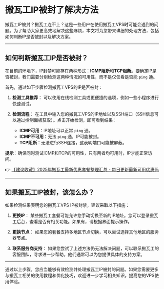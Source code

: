 # 搬瓦工IP被封了解决方法

搬瓦工IP被封？搬瓦工连不上？这是一些用户在使用搬瓦工VPS时可能会遇到的问题。为了帮助大家更高效地解决这些麻烦，本文将为您带来详细的处理方法，包括如何判断IP是否被封以及解决方案。

---

## 如何判断搬瓦工IP是否被封？

在目前的环境下，IP封禁可能存在两种形式：**ICMP阻断**和**TCP阻断**。要确定IP是否被封，我们需要分别检测这两种情况的可用性，而不是仅仅看是否能 `ping` 通。

首先，通过如下步骤检测搬瓦工VPS的IP是否被封：

1. **检测工具推荐**：
   可以使用在线检测工具或更便捷的选项，例如一些小程序进行快速测试。
   
2. **检测流程**：
   在工具中输入您的搬瓦工VPS的IP地址以及SSH端口（SSH信息可以通过控制面板获取）。点击开始检测，即可看到结果：
   
   - **ICMP可用**：IP地址可以正常 `ping` 通。
   - **ICMP不可用**：无法 `ping` 通，IP可能被封。
   - **TCP阻断**：无法进行SSH连接，这表明端口可能被屏蔽。

**提示**：确保同时测试ICMP和TCP的可用性，只有两者均可用时，IP才能正常访问。

👉 [【建议收藏】2025年搬瓦工最新优惠套餐整理汇总 - 每日更新最新可用优惠码](https://bit.ly/banwagon)

---

## 如果搬瓦工IP被封，该怎么办？

如果检测结果表明您的搬瓦工VPS IP被封禁，建议采取以下措施：

1. **更换IP**：
   某些搬瓦工套餐可能允许您手动切换至新的IP地址。您可以登录搬瓦工后台，查看是否有相关功能。如果有，请根据界面提示操作。

2. **更换节点**：
   如果您的套餐支持多地区节点切换，可以尝试选择其他地区的服务器节点。

3. **联系服务商支持**：
   如果您尝试了上述方法仍无法解决问题，可以联系搬瓦工的客服团队，寻求进一步帮助。他们通常可以为您提供具体的支持方案。

---

通过以上步骤，您应当能够有效检测并处理搬瓦工IP被封的问题。如果您需要更多与搬瓦工相关的使用教程和优化技巧，欢迎进一步学习相关知识，提高您的VPS使用体验。